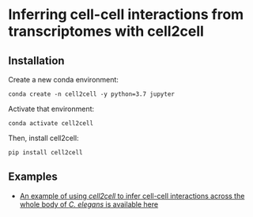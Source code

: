# Inferring cell-cell interactions from transcriptomes with cell2cell

## Installation
Create a new conda environment:
```
conda create -n cell2cell -y python=3.7 jupyter
```

Activate that environment:

```
conda activate cell2cell
```

Then, install cell2cell:
```
pip install cell2cell
```

## Examples

- [An example of using *cell2cell* to infer cell-cell interactions across the whole
body of *C. elegans* is available here](https://github.com/LewisLabUCSD/Celegans-cell2cell)